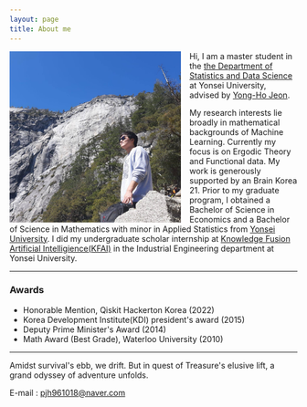 ```yaml
---
layout: page
title: About me
--- 
```


<a href="url"><img src="/assets/img/56268608_1919133274858508_5215814627929096192_n.jpg" align="left" height="300" width="300" style="float:left; padding-right:15px" ></a>
Hi, I am a master student in the [the Department of Statistics and Data Science](https://stat.yonsei.ac.kr/stat/index.do) at Yonsei University, advised by [Yong-Ho Jeon](https://stat.yonsei.ac.kr/faculty/name_search.do?mode=view&userId=zLn7yUITMUoRCLHT7RciHQ%3D%3D&sosokcd=). 

My research interests lie broadly in mathematical backgrounds of Machine Learning. Currently my focus is on Ergodic Theory and Functional data. My work is generously supported by an Brain Korea 21. Prior to my graduate program, I obtained a Bachelor of Science in Economics and a Bachelor of Science in Mathematics with minor in Applied Statistics from [Yonsei University](https://www.yonsei.ac.kr/sc/index.jsp). I did my undergraduate scholar internship at [Knowledge Fusion Artificial Intelligience(KFAI)](https://kfai.yonsei.ac.kr/home) in the Industrial Engineering department at Yonsei University.

-----

### Awards
- Honorable Mention, Qiskit Hackerton Korea (2022)
- Korea Development Institute(KDI) president's award (2015)
- Deputy Prime Minister's Award (2014)
- Math Award (Best Grade), Waterloo University (2010)

  
-----

Amidst survival's ebb, we drift.
But in quest of Treasure's elusive lift, a grand odyssey of adventure unfolds.


E-mail : pjh961018@naver.com
